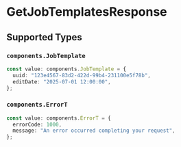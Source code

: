 # GetJobTemplatesResponse


## Supported Types

### `components.JobTemplate`

```typescript
const value: components.JobTemplate = {
  uuid: "123e4567-83d2-422d-99b4-231100e5f78b",
  editDate: "2025-07-01 12:00:00",
};
```

### `components.ErrorT`

```typescript
const value: components.ErrorT = {
  errorCode: 1000,
  message: "An error occurred completing your request",
};
```

